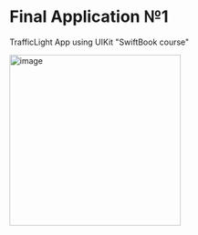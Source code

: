 # Final Application №1
TrafficLight App using UIKit "SwiftBook course"

<img src="https://user-images.githubusercontent.com/93527566/183394973-4652f2b7-046d-4775-b25d-c43faf01ae9d.gif" alt="image" style="width:300px;"/>

